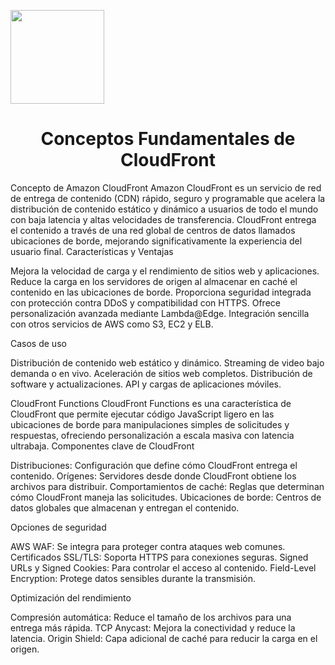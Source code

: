 <p align="left">
  <img src="https://semanadelcannabis.cayetano.edu.pe/assets/img/logo-upch.png" width="150">
  <h1 align="center">Conceptos Fundamentales de CloudFront</h1>
</p>

Concepto de Amazon CloudFront
Amazon CloudFront es un servicio de red de entrega de contenido (CDN) rápido, seguro y programable que acelera la distribución de contenido estático y dinámico a usuarios de todo el mundo con baja latencia y altas velocidades de transferencia. CloudFront entrega el contenido a través de una red global de centros de datos llamados ubicaciones de borde, mejorando significativamente la experiencia del usuario final.
Características y Ventajas

Mejora la velocidad de carga y el rendimiento de sitios web y aplicaciones.
Reduce la carga en los servidores de origen al almacenar en caché el contenido en las ubicaciones de borde.
Proporciona seguridad integrada con protección contra DDoS y compatibilidad con HTTPS.
Ofrece personalización avanzada mediante Lambda@Edge.
Integración sencilla con otros servicios de AWS como S3, EC2 y ELB.

Casos de uso

Distribución de contenido web estático y dinámico.
Streaming de video bajo demanda o en vivo.
Aceleración de sitios web completos.
Distribución de software y actualizaciones.
API y cargas de aplicaciones móviles.

CloudFront Functions
CloudFront Functions es una característica de CloudFront que permite ejecutar código JavaScript ligero en las ubicaciones de borde para manipulaciones simples de solicitudes y respuestas, ofreciendo personalización a escala masiva con latencia ultrabaja.
Componentes clave de CloudFront

Distribuciones: Configuración que define cómo CloudFront entrega el contenido.
Orígenes: Servidores desde donde CloudFront obtiene los archivos para distribuir.
Comportamientos de caché: Reglas que determinan cómo CloudFront maneja las solicitudes.
Ubicaciones de borde: Centros de datos globales que almacenan y entregan el contenido.

Opciones de seguridad

AWS WAF: Se integra para proteger contra ataques web comunes.
Certificados SSL/TLS: Soporta HTTPS para conexiones seguras.
Signed URLs y Signed Cookies: Para controlar el acceso al contenido.
Field-Level Encryption: Protege datos sensibles durante la transmisión.

Optimización del rendimiento

Compresión automática: Reduce el tamaño de los archivos para una entrega más rápida.
TCP Anycast: Mejora la conectividad y reduce la latencia.
Origin Shield: Capa adicional de caché para reducir la carga en el origen.
